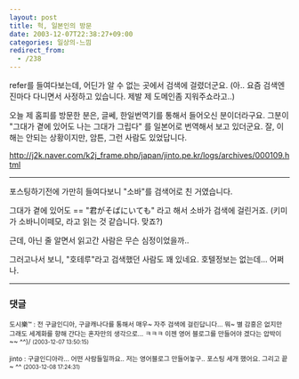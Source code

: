 ```yaml
---
layout: post
title: 헉, 일본인의 방문
date: 2003-12-07T22:38:27+09:00
categories: 일상의-느낌
redirect_from:
  - /238
---
```


refer를 들여다보는데, 어딘가 알 수 없는 곳에서 검색에 걸렸더군요. (아.. 요즘 검색엔진마다 다니면서 사정하고 있습니다. 제발 제 도메인좀 지워주쇼라고..)

오늘 제 홈피를 방문한 분은, 글쎄, 한일번역기를 통해서 들어오신 분이더라구요. 그분이 "그대가 곁에 있어도 나는 그대가 그립다" 를 일본어로 번역해서 보고 있더군요. 잘, 이해는 안되는 상황이지만, 암튼, 그런 사람도 있었답니다.

http://j2k.naver.com/k2j_frame.php/japan/jinto.pe.kr/logs/archives/000109.html

---

포스팅하기전에 가만히 들여다보니 "소바"를 검색어로 친 거였습니다.

그대가 곁에 있어도 == "君がそばにいても" 라고 해서 소바가 검색에 걸린거죠. (키미가 소바니이떼모, 라고 읽는 것 같습니다. 맞죠?)

근데, 아닌 줄 알면서 읽고간 사람은 무슨 심정이었을까..

그러고나서 보니, "호테루"라고 검색했던 사람도 꽤 있네요. 호텔정보는 없는데... 어쩌나.

* * *

### 댓글



<!--- cmt:507 --->
<!--- mail: --->
<!--- parent:0 --->

<small>도시樂™ : 전 구글인디아, 구글캐나다를 통해서 매우~ 자주 검색에 걸린답니다... 뭐~ 별 감흥은 없지만 그래도 세계화를 향해 간다는 혼자만의 생각으로... ㅋㅋㅋ  이젠 영어 블로그를 만들어야 겠다는 압박이~~  ^^)/ <small>(2003-12-07 13:50:15)</small></small>


<!--- cmt:508 --->
<!--- mail: --->
<!--- parent:0 --->

<small>jinto : 구글인디아라... 어떤 사람들일까요.. 저는 영어블로그 만들어놓구.. 포스팅 세개 했어요. 그리고 끝~ ^^ <small>(2003-12-08 17:24:31)</small></small>

